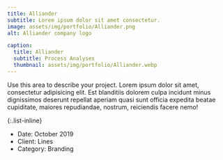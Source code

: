 ```yaml
---
title: Alliander
subtitle: Lorem ipsum dolor sit amet consectetur.
image: assets/img/portfolio/Alliander.png
alt: Alliander company logo

caption:
  title: Alliander
  subtitle: Process Analyses
  thumbnail: assets/img/portfolio/Alliander.webp
---
```

Use this area to describe your project. Lorem ipsum dolor sit amet, consectetur adipisicing elit. Est blanditiis dolorem culpa incidunt minus dignissimos deserunt repellat aperiam quasi sunt officia expedita beatae cupiditate, maiores repudiandae, nostrum, reiciendis facere nemo!

{:.list-inline}
- Date: October 2019
- Client: Lines
- Category: Branding

